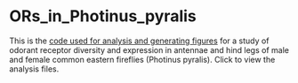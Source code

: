 # ORs_in_Photinus_pyralis
This is the [code used for analysis and generating figures](https://selower.github.io/ORs_in_Photinus_pyralis/) for a study of odorant receptor diversity and expression in antennae and hind legs of male and female common eastern fireflies (Photinus pyralis). Click to view the analysis files.
